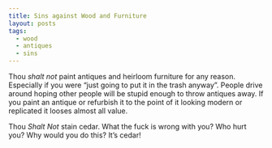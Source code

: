 ```yaml
---
title: Sins against Wood and Furniture 
layout: posts
tags:
  - wood
  - antiques
  - sins
---
```



Thou *shalt not* paint antiques and heirloom furniture for any reason. Especially if you were “just going to put it in the trash anyway”. People drive around hoping other people will be stupid enough to throw antiques away. If you paint an antique or refurbish it to the point of it looking modern or replicated it looses almost all value.


Thou *Shalt Not* stain cedar. What the fuck is wrong with you? Who hurt you? Why would you do this? It’s cedar! 